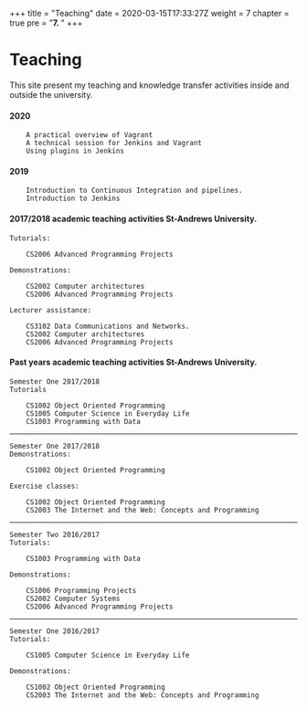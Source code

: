 +++
title = "Teaching"
date = 2020-03-15T17:33:27Z
weight = 7
chapter = true
pre = "<b>7. </b>"
+++

# Teaching

This site present my teaching and knowledge transfer activities inside and outside the university.

#### 2020    
        A practical overview of Vagrant
        A technical session for Jenkins and Vagrant
        Using plugins in Jenkins

#### 2019 
        Introduction to Continuous Integration and pipelines.
        Introduction to Jenkins

#### 2017/2018 academic teaching activities St-Andrews University.

    Tutorials:

        CS2006 Advanced Programming Projects

    Demonstrations:

        CS2002 Computer architectures
        CS2006 Advanced Programming Projects

    Lecturer assistance:

        CS3102 Data Communications and Networks.
        CS2002 Computer architectures
        CS2006 Advanced Programming Projects

#### Past years academic teaching activities St-Andrews University.

    Semester One 2017/2018
    Tutorials

        CS1002 Object Oriented Programming
        CS1005 Computer Science in Everyday Life
        CS1003 Programming with Data

***

    Semester One 2017/2018
    Demonstrations:

        CS1002 Object Oriented Programming

    Exercise classes:

        CS1002 Object Oriented Programming
        CS2003 The Internet and the Web: Concepts and Programming 

***

    Semester Two 2016/2017
    Tutorials:

        CS1003 Programming with Data

    Demonstrations:

        CS1006 Programming Projects
        CS2002 Computer Systems
        CS2006 Advanced Programming Projects

***

    Semester One 2016/2017
    Tutorials:

        CS1005 Computer Science in Everyday Life

    Demonstrations:

        CS1002 Object Oriented Programming
        CS2003 The Internet and the Web: Concepts and Programming


